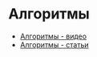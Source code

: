 # Алгоритмы
- [Алгоритмы - видео](https://vk.com/wall-16108331_178137?access_key=841abafb6518c29309)
- [Алгоритмы - статьи](https://habr.com/ru/users/Dmitry_Velichko/publications/articles/)
